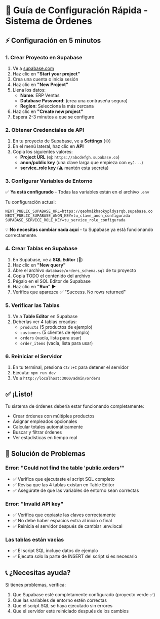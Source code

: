 # 🚀 Guía de Configuración Rápida - Sistema de Órdenes

## ⚡ Configuración en 5 minutos

### 1. Crear Proyecto en Supabase
1. Ve a [supabase.com](https://supabase.com)
2. Haz clic en **"Start your project"**
3. Crea una cuenta o inicia sesión
4. Haz clic en **"New Project"**
5. Llena los datos:
   - **Name**: ERP Ventas
   - **Database Password**: (crea una contraseña segura)
   - **Region**: Selecciona la más cercana
6. Haz clic en **"Create new project"**
7. Espera 2-3 minutos a que se configure

### 2. Obtener Credenciales de API
1. En tu proyecto de Supabase, ve a **Settings** (⚙️)
2. En el menú lateral, haz clic en **API**
3. Copia los siguientes valores:
   - **Project URL** (ej: `https://abcdefgh.supabase.co`)
   - **anon/public key** (una clave larga que empieza con `eyJ...`)
   - **service_role key** (⚠️ mantén esta secreta)

### 3. Configurar Variables de Entorno
✅ **Ya está configurado** - Todas las variables están en el archivo `.env`

Tu configuración actual:
```env
NEXT_PUBLIC_SUPABASE_URL=https://qeohmikhaokypldysrqb.supabase.co
NEXT_PUBLIC_SUPABASE_ANON_KEY=tu_clave_anon_configurada
SUPABASE_SERVICE_ROLE_KEY=tu_service_role_configurada
```

💡 **No necesitas cambiar nada aquí** - tu Supabase ya está funcionando correctamente.

### 4. Crear Tablas en Supabase
1. En Supabase, ve a **SQL Editor** (📄)
2. Haz clic en **"New query"**
3. Abre el archivo `database/orders_schema.sql` de tu proyecto
4. Copia TODO el contenido del archivo
5. Pégalo en el SQL Editor de Supabase
6. Haz clic en **"Run"** ▶️
7. Verifica que aparezca ✅ "Success. No rows returned"

### 5. Verificar las Tablas
1. Ve a **Table Editor** en Supabase
2. Deberías ver 4 tablas creadas:
   - `products` (5 productos de ejemplo)
   - `customers` (5 clientes de ejemplo)
   - `orders` (vacía, lista para usar)
   - `order_items` (vacía, lista para usar)

### 6. Reiniciar el Servidor
1. En tu terminal, presiona `Ctrl+C` para detener el servidor
2. Ejecuta: `npm run dev`
3. Ve a `http://localhost:3000/admin/orders`

## ✅ ¡Listo!

Tu sistema de órdenes debería estar funcionando completamente:
- Crear órdenes con múltiples productos
- Asignar empleados opcionales
- Calcular totales automáticamente
- Buscar y filtrar órdenes
- Ver estadísticas en tiempo real

## 🔧 Solución de Problemas

### Error: "Could not find the table 'public.orders'"
- ✅ Verifica que ejecutaste el script SQL completo
- ✅ Revisa que las 4 tablas existan en Table Editor
- ✅ Asegúrate de que las variables de entorno sean correctas

### Error: "Invalid API key"
- ✅ Verifica que copiaste las claves correctamente
- ✅ No debe haber espacios extra al inicio o final
- ✅ Reinicia el servidor después de cambiar .env.local

### Las tablas están vacías
- ✅ El script SQL incluye datos de ejemplo
- ✅ Ejecuta solo la parte de INSERT del script si es necesario

## 📞 ¿Necesitas ayuda?
Si tienes problemas, verifica:
1. Que Supabase esté completamente configurado (proyecto verde ✅)
2. Que las variables de entorno estén correctas
3. Que el script SQL se haya ejecutado sin errores
4. Que el servidor esté reiniciado después de los cambios
